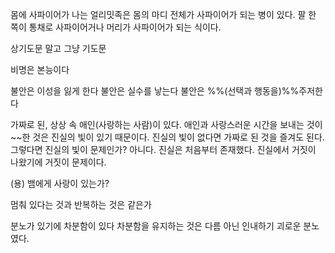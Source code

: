 몸에 사파이어가 나는 얼리밋족은 몸의 마디 전체가 사파이어가 되는 병이 있다.
팔 한 쪽이 통채로 사파이어거나 머리가 사파이어가 되는 식이다.

상기도문 말고 그냥 기도문

비명은 본능이다

불안은 이성을 잃게 한다
불안은 실수를 낳는다
불안은 %%(선택과 행동을)%%주저한다

가짜로 된, 상상 속 애인(사랑하는 사람)이 있다. 애인과 사랑스러운 시간을 보내는 것이 \~\~한 것은 진실의 빛이 있기 때문이다. 진실의 빛이 없다면 가짜로 된 것을 즐겨도 된다. 그렇다면 진실의 빛이 문제인가? 아니다. 진실은 처음부터 존재했다. 진실에서 거짓이 나왔기에 거짓이 문제이다.

(용)
뱀에게 사랑이 있는가?


멈춰 있다는 것과 반복하는 것은 같은가


분노가 있기에 차분함이 있다
차분함을 유지하는 것은 다름 아닌 인내하기 괴로운 분노였다.
